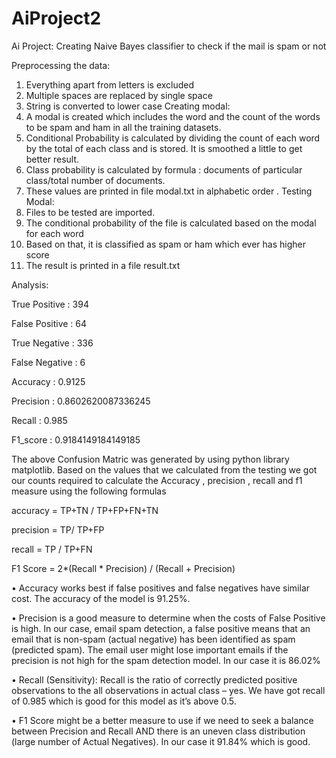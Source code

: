 # AiProject2
Ai Project: Creating Naive Bayes classifier to check if the mail is spam or not


Preprocessing the data:
1. Everything apart from letters is excluded
2. Multiple spaces are replaced by single space
3. String is converted to lower case
Creating modal:
1.	A modal is created which includes the word and the count of the words to be spam and ham in all the training datasets.
2.	Conditional Probability is calculated by dividing the count of each word by the total of each class and is stored. It is smoothed a little to get better result.
3.	Class probability is calculated by formula : documents of particular class/total number of documents.
4.	These values are printed in file modal.txt in alphabetic order .
Testing Modal:
1.	Files to be tested are imported.
2.	The conditional probability of the file is calculated based on the modal for each word
3.	Based on that, it is classified as spam or ham which ever has higher score
4.	The result is printed in a file result.txt

Analysis:

True Positive : 394

False Positive :  64

True Negative :  336

False Negative :  6

Accuracy :  0.9125

Precision :  0.8602620087336245

Recall :  0.985

F1_score :  0.9184149184149185

 
The above Confusion Matric was generated by using python library matplotlib.
Based on the values that we calculated from the testing we got our counts required to calculate the Accuracy , precision , recall and f1 measure using the following formulas

accuracy = TP+TN / TP+FP+FN+TN

precision = TP/ TP+FP

recall = TP / TP+FN

F1 Score = 2*(Recall * Precision) / (Recall + Precision)

•	Accuracy works best if false positives and false negatives have similar cost. The accuracy of the model is 91.25%. 

•	Precision is a good measure to determine when the costs of False Positive is high. In our case, email spam detection, a false positive means that an email that is non-spam (actual negative) has been identified as spam (predicted spam). The email user might lose important emails if the precision is not high for the spam detection model. In our case it is 86.02% 

•	Recall (Sensitivity):  Recall is the ratio of correctly predicted positive observations to the all observations in actual class – yes. We have got recall of 0.985 which is good for this model as it’s above 0.5.

•	F1 Score might be a better measure to use if we need to seek a balance between Precision and Recall AND there is an uneven class distribution (large number of Actual Negatives). In our case it 91.84% which is good.
